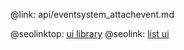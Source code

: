 @link: api/eventsystem_attachevent.md

@seolinktop: [ui library](https://webix.com)
@seolink: [list ui](https://webix.com/widget/list/)